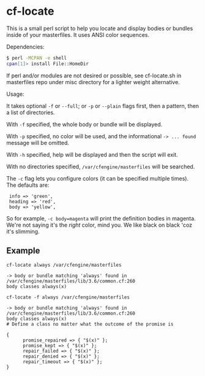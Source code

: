 # cf-locate

This is a small perl script to help you locate and display bodies or bundles inside of your masterfiles.  It uses ANSI color sequences.

Dependencies:

```sh
$ perl -MCPAN -e shell
cpan[1]> install File::HomeDir
```

If perl and/or modules are not desired or possible, see cf-locate.sh in masterfiles repo under misc directory for a lighter weight alternative.

Usage:

It takes optional `-f` or `--full`; or `-p` or `--plain` flags first,
then a pattern, then a list of directories.

With `-f` specified, the whole body or bundle will be displayed.

With `-p` specified, no color will be used, and the informational `->
... found` message will be omitted.

With `-h` specified, help will be displayed and then the script will exit.

With no directories specified, `/var/cfengine/masterfiles` will be searched.

The `-c` flag lets you configure colors (it can be specified multiple
times).  The defaults are:

     info => 'green',
     heading => 'red',
     body => 'yellow',

So for example, `-c body=magenta` will print the definition bodies in
magenta.  We're not saying it's the *right* color, mind you.  We like
black on black 'coz it's slimming.

## Example

```
cf-locate always /var/cfengine/masterfiles
```

```
-> body or bundle matching 'always' found in /var/cfengine/masterfiles/lib/3.6/common.cf:260
body classes always(x)
```

```
cf-locate -f always /var/cfengine/masterfiles
```

```
-> body or bundle matching 'always' found in /var/cfengine/masterfiles/lib/3.6/common.cf:260
body classes always(x)
# Define a class no matter what the outcome of the promise is

{
      promise_repaired => { "$(x)" };
      promise_kept => { "$(x)" };
      repair_failed => { "$(x)" };
      repair_denied => { "$(x)" };
      repair_timeout => { "$(x)" };
}
```

